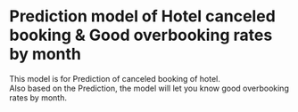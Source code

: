 # Prediction model of Hotel canceled booking & Good overbooking rates by month
This model is for Prediction of canceled booking of hotel. <br>
Also based on the Prediction, the model will let you know good overbooking rates by month.
